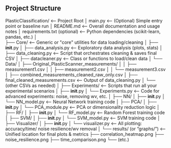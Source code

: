 ## Project Structure


PlasticClassification/                <-- Project Root
│   main.py                           <-- (Optional) Simple entry point or baseline run
│   README.md                         <-- Overall documentation and usage notes
│   requirements.txt (optional)       <-- Python dependencies (scikit-learn, pandas, etc.)
│   
├── Core/                             <-- Generic or "core" utilities for data loading/cleaning
│   ├── __init__.py
│   ├── data_analysis.py             <-- Exploratory data analysis (plots, stats)
│   ├── data_cleaning.py             <-- Script that orchestrates cleaning & saves final CSV
│   ├── datacleaner.py               <-- Class or functions to load/clean data
│   └── Data/
│       ├── Original_PlasticScanner_measurements/
│       │    ├── measurement1.csv
│       │    ├── measurement2.csv
│       │    └── measurement3.csv
│       ├── combined_measurements_cleaned_raw_only.csv
│       ├── final_cleaned_measurements.csv         <-- Output of data_cleaning.py
│       └── (other CSVs as needed)
│
├── Experiments/                     <-- Scripts that run all your experimental scenarios
│   ├── __init__.py
│   └── Experiments.py               <-- Code for advanced experiments: noise, removing wv, etc.
│
├── NN/
│   ├── __init__.py
│   └── NN_model.py                  <-- Neural Network training code
│
├── PCA/
│   ├── __init__.py
│   └── PCA_module.py                <-- PCA or dimensionality reduction logic
│
├── RF/
│   ├── __init__.py
│   └── RF_model.py                  <-- Random Forest training code
│
├── SVM/
│   ├── __init__.py
│   └── SVM_model.py                 <-- SVM training code
│
├── Visualizer/
│   ├── __init__.py
│   └── visualizer.py                <-- All plotting: accuracy/time/ noise resilience/wv removal
│
└── results/ (or “graphs/”)          <-- Unified location for final plots & metrics
    ├── correlation_heatmap.png
    ├── noise_resilience.png
    ├── time_comparison.png
    └── (etc.)
